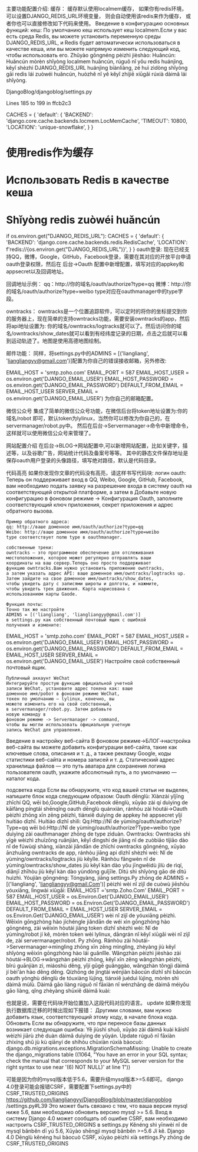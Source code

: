 主要功能配置介绍:
缓存：
缓存默认使用localmem缓存，
如果你有redis环境，
可以设置DJANGO_REDIS_URL环境变量，
则会自动使用该redis来作为缓存，
或者你也可以直接修改如下代码来使用。
    Введение в конфигурацию 
    основных функций:
    кеш:
    По умолчанию кеш использует 
    кеш localmem.Если у вас есть 
    среда Redis, вы можете установить 
    переменную среды DJANGO_REDIS_URL, 
    и Redis будет автоматически 
    использоваться в качестве кеша, 
    или вы можете напрямую изменить 
    следующий код, чтобы использовать его.
    Zhǔyào gōngnéng pèizhì jièshào: 
    Huǎncún: Huǎncún mòrèn shǐyòng 
    localmem huǎncún, rúguǒ nǐ yǒu 
    redis huánjìng, kěyǐ shèzhì 
    DJANGO_REDIS_URL huánjìng biànliàng, 
    zé huì zìdòng shǐyòng gāi redis lái 
    zuòwéi huǎncún, huòzhě nǐ yě kěyǐ 
    zhíjiē xiūgǎi rúxià dàimǎ lái shǐyòng.

DjangoBlog/djangoblog/settings.py

Lines 185 to 199 in ffcb2c3

 CACHES = { 
     'default': { 
         'BACKEND': 'django.core.cache.backends.locmem.LocMemCache', 
         'TIMEOUT': 10800, 
         'LOCATION': 'unique-snowflake', 
     } 
 } 
# 使用redis作为缓存
# Использовать Redis в качестве кеша
# Shǐyòng redis zuòwéi huǎncún
 if os.environ.get("DJANGO_REDIS_URL"): 
     CACHES = { 
         'default': { 
             'BACKEND': 'django.core.cache.backends.redis.RedisCache', 
              'LOCATION': f'redis://{os.environ.get("DJANGO_REDIS_URL")}', 
         } 
     } 
 oauth登录:
现在已经支持QQ，微博，Google，GitHub，Facebook登录，需要在其对应的开放平台申请oauth登录权限，然后在
后台->Oauth 配置中新增配置，填写对应的appkey和appsecret以及回调地址。

回调地址示例：
qq：http://你的域名/oauth/authorize?type=qq
微博：http://你的域名/oauth/authorize?type=weibo
type对应在oauthmanager中的type字段。

owntracks：
owntracks是一个位置追踪软件，可以定时的将你的坐标提交到你的服务器上，现在简单的支持owntracks功能，需要安装owntracks的app，然后将api地址设置为: 你的域名/owntracks/logtracks就可以了。然后访问你的域名/owntracks/show_dates就可以看到有经纬度记录的日期，点击之后就可以看到运动轨迹了。地图是使用高德地图绘制。

邮件功能：
同样，将settings.py中的ADMINS = [('liangliang', 'liangliangyy@gmail.com')]配置为你自己的错误接收邮箱，另外修改:

EMAIL_HOST = 'smtp.zoho.com'
EMAIL_PORT = 587
EMAIL_HOST_USER = os.environ.get('DJANGO_EMAIL_USER')
EMAIL_HOST_PASSWORD = os.environ.get('DJANGO_EMAIL_PASSWORD')
DEFAULT_FROM_EMAIL = EMAIL_HOST_USER
SERVER_EMAIL = os.environ.get('DJANGO_EMAIL_USER')
为你自己的邮箱配置。

微信公众号
集成了简单的微信公众号功能，在微信后台将token地址设置为:你的域名/robot 即可，默认token为lylinux，当然你可以修改为你自己的，在servermanager/robot.py中。 然后在后台->Servermanager->命令中新增命令，这样就可以使用微信公众号来管理了。

网站配置介绍
在后台->BLOG->网站配置中,可以新增网站配置，比如关键字，描述等，以及谷歌广告，网站统计代码及备案号等等。
其中的静态文件保存地址是保存oauth用户登录的头像路径，填写绝对路径，默认是代码目录。

代码高亮
如果你发现你文章的代码没有高亮，请这样书写代码块:
    логин oauth:
    Теперь он поддерживает вход в QQ, Weibo, Google, GitHub, 
    Facebook, вам необходимо подать заявку на разрешение 
    входа в систему oauth на соответствующей открытой платформе, 
    а затем в
    Добавьте новую конфигурацию в фоновом режиме -> Конфигурация Oauth, 
    заполните соответствующий ключ приложения, секрет приложения и 
    адрес обратного вызова.

    Пример обратного адреса:
    qq: http://ваше доменное имя/oauth/authorize?type=qq
    Weibo: http://ваше доменное имя/oauth/authorize?type=weibo
    type соответствует полю type в oauthmanager.

    собственные треки:
    owntracks — это программное обеспечение для отслеживания 
    местоположения, которое может регулярно отправлять ваши 
    координаты на ваш сервер.Теперь оно просто поддерживает 
    функцию owntracks.Вам нужно установить приложение owntracks, 
    а затем указать адрес API: ваше доменное имя/owntracks/logtracks up. 
    Затем зайдите на свое доменное имя/owntracks/show_dates, 
    чтобы увидеть дату с записями широты и долготы, и нажмите, 
    чтобы увидеть трек движения. Карта нарисована с 
    использованием карты Gaode.

    Функция почты:
    Точно так же настройте 
    ADMINS = [('liangliang', 'liangliangyy@gmail.com')] 
    в settings.py как собственный почтовый ящик с ошибкой 
    получения и измените:

EMAIL_HOST = 'smtp.zoho.com'
EMAIL_PORT = 587
EMAIL_HOST_USER = os.environ.get('DJANGO_EMAIL_USER')
EMAIL_HOST_PASSWORD = os.environ.get('DJANGO_EMAIL_PASSWORD')
DEFAULT_FROM_EMAIL = EMAIL_HOST_USER
SERVER_EMAIL = os.environ.get('DJANGO_EMAIL_USER')
    Настройте свой собственный почтовый ящик.

    Публичный аккаунт WeChat
    Интегрируйте простую функцию официальной учетной 
    записи WeChat, установите адрес токена как: ваше 
    доменное имя/робот в фоновом режиме WeChat, 
    токен по умолчанию — lylinux, конечно, вы 
    можете изменить его на свой собственный, 
    в servermanager/robot.py. Затем добавьте 
    новую команду в 
    фоновом режиме -> Servermanager -> command, 
    чтобы вы могли использовать официальную учетную 
    запись WeChat для управления.

Введение в настройку веб-сайта
В фоновом режиме->БЛОГ->настройка веб-сайта вы можете 
добавить конфигурации веб-сайта, такие как ключевые слова, 
описания и т. д., а также рекламу Google, коды статистики 
веб-сайта и номера записей и т. д.
Статический адрес хранилища файлов — это путь аватара для 
сохранения логина пользователя oauth, укажите абсолютный путь, 
а по умолчанию — каталог кода.

подсветка кода
Если вы обнаружите, что код вашей 
статьи не выделен, 
напишите блок кода следующим образом:
Oauth dēnglù: 
Xiànzài yǐjīng zhīchí QQ,
wēi bó,Google,GitHub,Facebook 
dēnglù, xūyào zài qí duìyìng 
de kāifàng píngtái shēnqǐng oauth 
dēnglù quánxiàn, ránhòu zài 
hòutái->Oauth pèizhì zhōng xīn zēng 
pèizhì, tiánxiě duìyìng de appkey hé 
appsecret yǐjí huítiáo dìzhǐ. 
Huítiáo dìzhǐ shìlì: Qq:Http://Nǐ 
de yùmíng/oauth/authorize?Type=qq 
wēi bó:Http://Nǐ de 
yùmíng/oauth/authorize?Type=weibo 
type duìyìng zài oauthmanager zhōng 
de type zìduàn. Owntracks: Owntracks 
shì yīgè wèizhì zhuīzōng ruǎnjiàn, 
kěyǐ dìngshí de jiāng nǐ de zuòbiāo 
tíjiāo dào nǐ de fúwùqì shàng, 
xiànzài jiǎndān de zhīchí 
owntracks gōngnéng, xūyào ānzhuāng 
owntracks de app, ránhòu jiāng api 
dìzhǐ shèzhì wèi: Nǐ de 
yùmíng/owntracks/logtracks 
jiù kěyǐle. Ránhòu fǎngwèn 
nǐ de yùmíng/owntracks/show_dates 
jiù kěyǐ kàn dào yǒu jīngwěidù jìlù 
de rìqí, diǎnjī zhīhòu jiù kěyǐ kàn 
dào yùndòng guǐjīle. Dìtú shì shǐyòng 
gāo dé dìtú huìzhì. Yóujiàn gōngnéng: 
Tóngyàng, jiāng settings.Py zhōng de 
ADMINS = [('liangliang', 
'liangliangyy@gmail.Com')] 
pèizhì wèi nǐ zìjǐ de cuòwù 
jiēshōu yóuxiāng, lìngwài xiūgǎi: 
EMAIL_HOST ='smtp.Zoho.Com' 
EMAIL_PORT = 587 
EMAIL_HOST_USER = os.Environ.Get('DJANGO_EMAIL_USER') 
EMAIL_HOST_PASSWORD = os.Environ.Get('DJANGO_EMAIL_PASSWORD') 
DEFAULT_FROM_EMAIL = EMAIL_HOST_USER SERVER_EMAIL = os.Environ.Get('DJANGO_EMAIL_USER') 
wèi nǐ zìjǐ de yóuxiāng pèizhì. 
Wēixìn gōngzhòng hào jíchéngle 
jiǎndān de wéi xìn gōngzhòng hào gōngnéng, 
zài wēixìn hòutái jiāng token dìzhǐ shèzhì 
wèi: Nǐ de yùmíng/robot jí kě, mòrèn token 
wèi lylinux, dāngrán nǐ kěyǐ xiūgǎi wèi 
nǐ zìjǐ de, zài servermanager/robot.
Py zhōng. Ránhòu zài 
hòutái->Servermanager->mìnglìng 
zhōng xīn zēng mìnglìng, zhèyàng 
jiù kěyǐ shǐyòng wēixìn gōngzhòng 
hào lái guǎnlǐle. Wǎngzhàn pèizhì 
jièshào zài hòutái->BLOG->wǎngzhàn 
pèizhì zhōng, kěyǐ xīn zēng wǎngzhàn 
pèizhì, bǐrú guānjiàn zì, miáoshù děng, 
yǐjí gǔgē guǎnggào, wǎngzhàn tǒngjì 
dàimǎ jí bèi'àn hào děng děng. 
Qízhōng de jìngtài wénjiàn bǎocún 
dìzhǐ shì bǎocún oauth yònghù dēnglù 
de tóuxiàng lùjìng, tiánxiě juéduì 
lùjìng, mòrèn shì dàimǎ mùlù. 
Dàimǎ gāo liàng rúguǒ nǐ fāxiàn 
nǐ wénzhāng de dàimǎ méiyǒu gāo 
liàng, qǐng zhèyàng shūxiě dàimǎ kuài:

也就是说，需要在代码块开始位置加入这段代码对应的语言。
update
如果你发现执行数据库迁移的时候出现如下报错：
    Другими словами, вам нужно добавить язык, 
    соответствующий этому коду, в начале блока кода.
    Обновить
    Если вы обнаружите, что при переносе базы данных возникает 
    следующая ошибка:
    Yě jiùshì shuō, xūyào zài dàimǎ kuài kāishǐ 
    wèizhì jiārù zhè duàn dàimǎ duìyìng de yǔyán. 
    Update rúguǒ nǐ fāxiàn zhíxíng shǔ jù kù qiānyí 
    de shíhòu chūxiàn rúxià bàocuò:
django.db.migrations.exceptions.MigrationSchemaMissing: 
    Unable to create the django_migrations table 
    ((1064, "You have an error in your SQL syntax; 
    check the manual that corresponds to your MySQL 
    server version for the right syntax to use near 
    '(6) NOT NULL)' at line 1"))

可能是因为你的mysql版本低于5.6，需要升级mysql版本>=5.6即可。
django 4.0登录可能会报错CSRF，需要配置下settings.py中的CSRF_TRUSTED_ORIGINS
https://github.com/liangliangyy/DjangoBlog/blob/master/djangoblog
/settings.py#L39
    Это может быть связано с тем, что ваша версия mysql ниже 5.6, 
    вам необходимо обновить версию mysql >= 5.6.
    Вход в систему Django 4.0 может сообщать об ошибке CSRF, 
    вам необходимо настроить CSRF_TRUSTED_ORIGINS в settings.py
    Kěnéng shì yīnwèi nǐ de mysql bǎnběn dī yú 5.6, 
    Xūyào shēngjí mysql bǎnběn >=5.6 Jí kě. 
    Django 4.0 Dēnglù kěnéng huì bàocuò CSRF, 
    xūyào pèizhì xià settings.Py zhōng de CSRF_TRUSTED_ORIGINS
